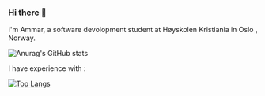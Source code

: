 ### Hi there 👋

I'm Ammar, a software devolopment student at Høyskolen Kristiania in Oslo , Norway.

![Anurag's GitHub stats](https://github-readme-stats.vercel.app/api?username=Ammar1992-MK&count_private=true&show_icons=true&theme=radical)

I have experience with :

[![Top Langs](https://github-readme-stats.vercel.app/api/top-langs/?username=Ammar1992-MK&layout=demo)](https://github.com/anuraghazra/github-readme-stats)



